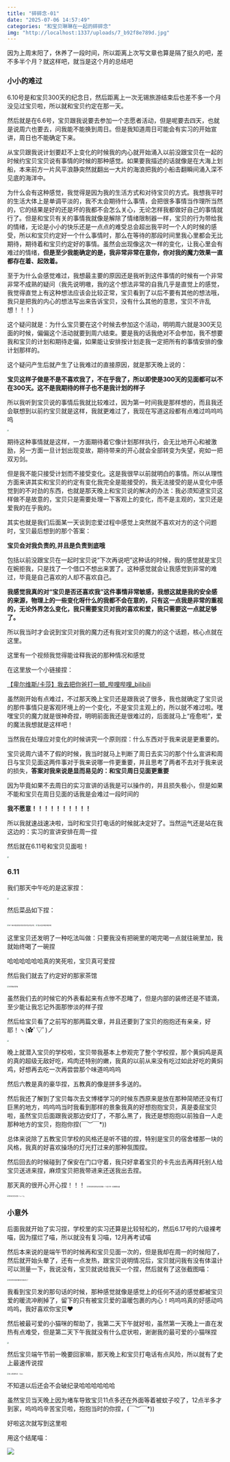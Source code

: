 ```yaml
---
title: "碎碎念-01"
date: "2025-07-06 14:57:49"
categories: "和宝贝琳琳在一起的碎碎念"
img: "http://localhost:1337/uploads/7_b92f8e789d.jpg"
---
```


因为上周末阳了，休养了一段时间，所以距离上次写文章也算是隔了挺久的吧，差不多半个月？就这样吧，就当是这个月的总结吧

### 小小的难过

6.10号是和宝贝300天的纪念日，然后距离上一次无锡旅游结束后也差不多一个月没见过宝贝啦，所以就和宝贝约定在那一天。

然后就是在6.6号，宝贝跟我说要去参加一个志愿者活动，但是呢要去四天，也就是说周六也要去，问我能不能换到周日。但是我知道周日可能会有实习的开始宣讲，周日也不能确定下来。

从宝贝跟我说计划要赶不上变化的时候我的内心就开始涌入以前没跟宝贝在一起的时候约宝贝宝贝说有事情的时候的那种感觉。如果要我描述的话就像是在大海上划船，本来前方一片风平浪静突然就翻出一大片的海浪把我的小船击翻瞬间涌入深不见底的海洋中。

为什么会有这种感觉，我觉得是因为我的生活方式和对待宝贝的方式。我想我平时的生活大体上是单调平淡的，我不太会期待什么事情，会把很多事情当作理所当然的，它的结果是好的还是坏的我都不会怎么关心，无论怎样我都做好自己的事情就行了。但是和宝贝有关的事情我就像是解除了情绪限制器一样，宝贝的行为带给我的情绪，无论是小小的快乐还是一点点的难受总会超出我平时一个人的时候的感受，所以和宝贝约定好一个什么事情时，那么在等待的那段时间里我心里都会无比期待，期待着和宝贝约定好的事情。虽然会出现像这次一样的变化，让我心里会有难过的情绪，**但是至少我能确定的是，我非常非常在意你，你对我的魔力效果一直都存在着、起效着。**

至于为什么会感觉难过，我想最主要的原因还是我听到这件事情的时候有一个非常非常不成熟的疑问（我先说明嗷，我的这个想法非常的自我几乎是直觉上的感觉，我觉得直觉上有这种想法应该会比较正常，宝贝看到了以后不要有其他的想法哦，我只是把我的内心的想法写出来告诉宝贝，没有什么其他的意思，宝贝不许乱想！！！）

这个疑问就是：为什么宝贝要在这个时候去参加这个活动，明明周六就是300天见面的时候，偏偏这个活动就要到周六结束。要是我的话我绝对不会参加，我不想要我和宝贝的计划和期待走偏，如果能让安排按计划走我一定把所有的事情安排的像计划那样的。

这个疑问产生后就产生了让我难过的直接原因，就是那天晚上说的：

**宝贝这样子做是不是不喜欢我了，不在乎我了，所以即使是300天的见面都可以不在300天。这不是我期待的样子也不是我计划的样子**

所以我听到宝贝说的事情后我就比较难过，因为第一时间我是那样想的，而且我还会联想到以前约宝贝就是这样，我就更难过了，我现在写道这段都有点难过呜呜呜呜

<img src="https://cdn.jsdelivr.net/gh/Flamigno/Image/images/20230526154123.png" style="zoom:25%;" />

期待这种事情就是这样，一方面期待着它像计划那样执行，会无比地开心和被激励，另一方面一旦计划出现变故，期待带来的开心就会全部转变为失望，宛如一把双刃剑。

但是我不能只接受计划而不接受变化。这是我很早以前就明白的事情。所以从理性方面来讲其实和宝贝的约定有变化我完全是能接受的，我无法接受的是从变化中感觉到的不对劲的东西，也就是那天晚上和宝贝说的解决的办法：我必须知道宝贝这样做不是故意的，宝贝只是需要处理一下客观上的变化，而不是主观的，宝贝还是爱我的在乎我的。

其实也就是我们后面某一天谈到恋爱过程中感觉上突然就不喜欢对方的这个问题时，宝贝最后想到的那个答案：

**宝贝会对我负责的,并且是负责到底哦**

包括以前没跟宝贝在一起时宝贝说“下次再说吧”这种话的时候，我的感觉就是宝贝在婉拒我，只是找了一个借口不想出来罢了。这种感觉就会让我感觉到非常的难过，毕竟是自己喜欢的人却不喜欢自己。

**我感觉我真的对“宝贝是否还喜欢我”这件事情非常敏感，我想这就是我的安全感的来源，物理上的一些变化呀什么的我都不会在意的，只有这一点我是非常的重视的，无论外界怎么变化，我只需要宝贝对我的喜欢和爱，我只需要这一点就足够了。**

所以我当时才会说到宝贝对我的魔力还有我对宝贝的魔力的这个话题，核心点就在这里。

这里有一个视频我觉得能诠释我说的那种情况和感觉

在这里放一个小链接捏：

[【卑尔维斯/卡莎】我去把你爸打一顿_哔哩哔哩_bilibili](https://www.bilibili.com/video/BV1zP41197zS/?spm_id_from=333.788&vd_source=6cef96095e4c0a2a4f9b0aaed2dab92b)

虽然刚开始有点难过，不过那天晚上宝贝还是跟我说了很多，我也就确定了宝贝说的那件事情只是客观环境上的一个变化，不是宝贝主观上的，所以就不难过啦。嘿嘿宝贝的魔力就是很神奇捏，明明前面我还是很难过的，后面就马上“痊愈啦”，爱的魔法我想就是这样吧！

当然我在处理应对变化的时候讲究一个原则捏：什么东西对于我来说是更重要的。

宝贝说周六请不了假的时候，我当时就马上判断了周日去实习的那个什么宣讲和周日与宝贝见面这两件事对于我来说哪一件更重要，并且思考了两者不去对于我来说的损失，**答案对我来说是显而易见的：和宝贝周日见面更重要**

因为毕竟如果不去周日的实习宣讲的话我是可以操作的，并且损失极小，但是如果不能和宝贝在周日见面的话我是会难过一段时间的

**我不愿意！！！！！！！！！！**

所以我就速战速决啦，当时和宝贝打电话的时候就决定好了。当然运气还是站在我这边的：实习的宣讲安排在周一捏

然后就在6.11号和宝贝见面啦！

<img src="https://cdn.jsdelivr.net/gh/Flamigno/Image/images/QQ图片20230508135926.gif" style="zoom:25%;" />

### 6.11

我们那天中午吃的是这家捏：

<img src="https://cdn.jsdelivr.net/gh/Flamigno/Image/images/IMG_4377.PNG" style="zoom:25%;" />

然后菜品如下捏：

<img src="https://cdn.jsdelivr.net/gh/Flamigno/Image/images/IMG_4289(20230626-145946).JPG" alt="这个黑豆腐真的非常非常好吃好吃好吃" style="zoom:25%;" />

<img src="https://cdn.jsdelivr.net/gh/Flamigno/Image/images/IMG_4288.JPG" alt="鱼汤也好喝好喝好喝" style="zoom:25%;" />

这里宝贝还发明了一种吃法叫做：只要我没有把碗里的喝完喝一点就往碗里加，我就始终喝了一碗捏

哈哈哈哈哈哈真的笑死啦，宝贝真可爱捏

然后我们就去了约定好的那家茶馆

<img src="https://cdn.jsdelivr.net/gh/Flamigno/Image/images/IMG_4378.PNG" alt="这家喵这家喵" style="zoom:25%;" />

虽然我们去的时候它的外表看起来有点惨不忍睹了，但是内部的装修还是不错滴，至少能让我忘记外面那惨淡的样子捏

然后给宝贝看了之前写的那两篇文章，并且还要到了宝贝的抱抱还有亲亲，好耶！ヽ(✿ﾟ▽ﾟ)ノ

<img src="https://cdn.jsdelivr.net/gh/Flamigno/Image/images/2.jpg" style="zoom:25%;" />

晚上就潜入宝贝的学校啦，宝贝带我基本上参观完了整个学校捏，那个黄焖鸡是真的真的超级无敌好吃，鸡肉还特别的嫩，我真的以前从来没有吃过如此好吃的黄焖鸡，好想再去吃一次再尝尝那个味道呜呜呜

然后六教是真的豪华捏，五教真的像是拼多多送的。

然后我还了解到了宝贝每次去文博楼学习的时候东西原来是放在那种简陋还没有灯巨黑的地方，呜呜呜当时我看到那样的景象我真的好想抱抱宝贝，真是委屈宝贝啦，虽然宝贝后面跟我说那边安灯了，不那么黑了，我还是想抱抱以前独自一人走那种地方的宝贝，抱抱你捏\(￣︶￣*\))

总体来说除了五教宝贝学校的风格还是听不错的捏，特别是宝贝的宿舍楼那一块的风格，我真的好喜欢操场的灯光打过来的那种氛围捏。

然后回去的时候碰到了保安在门口守着，我只好拿着宝贝的卡先出去再拜托别人给宝贝送进来捏，麻烦宝贝把我带进来还送我出去捏。

那天真的很开心开心捏！！！
<img src="https://cdn.jsdelivr.net/gh/Flamigno/Image/images/IMG_4296.JPG" alt="哈哈哈哈哈哈这张我像一个老大爷一样搁哪站着" style="zoom:25%;" />

<img src="https://cdn.jsdelivr.net/gh/Flamigno/Image/images/IMG_4295.JPG" alt="和宝贝的合照( •̀ ω •́ )y" style="zoom:25%;" />

### 小意外

后面我就开始了实习捏，学校里的实习还算是比较轻松的，然后6.17号的六级裸考喵，因为摆烂了喵，所以就没有复习喵，12月再考试喵

然后本来说的是端午节的时候再和宝贝见面一次的，但是我却在周一的时候阳了，然后就开始头晕了，还有一点发热，跟宝贝说明情况后，宝贝就问我有没有体温计可以测量一下，我说没有，宝贝就说给我买一个捏，然后就有了这张截图喵：

<img src="https://cdn.jsdelivr.net/gh/Flamigno/Image/images/IMG_4356.PNG" alt="呜呜呜呜真的被宝贝感动化了" style="zoom:25%;" />

我看到宝贝发的那句话的时候，那种感觉就像是感觉上的任何不适的感觉都被宝贝爱的暖流冲刷掉了，留下的只有被宝贝爱的温暖包裹的内心！呜呜呜真的好感动呜呜呜，我好喜欢你宝贝❤

然后被最可爱的小猫咪的帮助了，我第二天下午就好啦，虽然第一天晚上一直在发热有点难受，但是第二天下午我就没有什么症状啦，谢谢我的最可爱的小猫咪捏

<img src="https://cdn.jsdelivr.net/gh/Flamigno/Image/images/IMG_4060(20230508-140530).JPG" style="zoom:25%;" />

然后宝贝端午节前一晚要回家嘛，那天晚上和宝贝打电话有点风险，所以就有了史上最速传说捏

<img src="https://cdn.jsdelivr.net/gh/Flamigno/Image/images/IMG_4365.PNG" alt="史上最速传说：3min" style="zoom:25%;" />

不知道以后还会不会破纪录哈哈哈哈哈哈

虽然宝贝当天晚上因为堵车导致宝贝11点多还在外面等着被蚊子咬了，12点半多才到家，呜呜呜辛苦宝贝啦，抱抱当时的你捏，\(￣︶￣*\))

好啦这次就写到这里啦

用这个结尾喵：

![](https://cdn.jsdelivr.net/gh/Flamigno/Image/images/IMG_4370.JPG)

